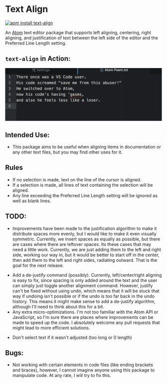 # Text Align

[![apm install text-align](https://apm-badges.herokuapp.com/apm/text-align.svg)](https://atom.io/packages/text-align)

An [Atom](https://atom.io) text editor package that supports left aligning,
centering, right aligning, and justification of text between the left side of
the editor and the Preferred Line Length setting.

## `text-align` in Action:

![Action](./misc/text-align.gif)

## Intended Use:

* This package aims to be useful when aligning items in documentation or
  any other text files, but you may find other uses for it.

## Rules

* If no selection is made, text on the line of the cursor is aligned.  
* If a selection is made, all lines of text containing the selection
  will be aligned.
* Any line exceeding the Preferred Line Length setting will be ignored as well
  as blank lines.

## TODO:

- Improvements have been made to the justification algorithm to make it
  distribute spaces more evenly, but I would like to make it even visually
  symmetric.  Currently, we insert spaces as equally as possible, but there are
  cases where there are leftover spaces.  Its these cases that may need a little
  work.  Currently, we are just adding them to the left and right side, working
  our way in, but it would be better to start off in the center, then add them
  to the left and right sides, radiating outward.  That is the goal for the next
  release.
* Add a de-justify command (possibly).  Currently, left/center/right aligning
  is easy to fix, since spacing is only added around the text and the user can
  simply just toggle another alignment command.  However, justify can't be fixed
  without using undo, which means that it will be stuck that way if undoing
  isn't possible or if the undo is too far back in the undo history.  This means
  it might make sense to add a de-justify algorithm, although I'll need to think
  about this for a bit.
* Any extra micro-optimizations.  I'm not too familiar with the Atom API or
  JavaScript, so I'm sure there are places where improvements can be made to
  speed up the code.  I absolutely welcome any pull requests that might lead to
  more efficient solutions.
- Don't select text if it wasn't adjusted (too long or 0 length)

## Bugs:

* Not working with certain elements in code files (like ending brackets and
  braces), however, I cannot imagine anyone using this package to manipulate
  code.  At any rate, I will try to fix this.
